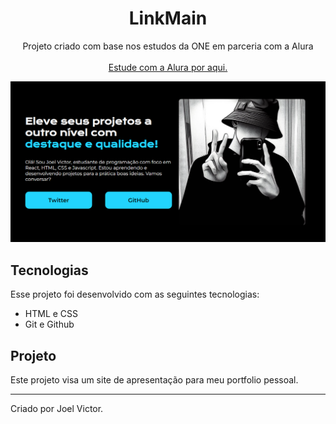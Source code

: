 <h1 align="center"> LinkMain </h1>

<p align="center">
Projeto criado com base nos estudos da ONE em parceria com a Alura <br> <br>
<a href="https://cursos.alura.com.br">Estude com a Alura por aqui.</a>
</p>

<p align="center">
  <img alt="Demo" src="Demo.png">
</p>

## Tecnologias

Esse projeto foi desenvolvido com as seguintes tecnologias:

- HTML e CSS
- Git e Github

## Projeto

Este projeto visa um site de apresentação para meu portfolio pessoal.

---

Criado por Joel Victor.
